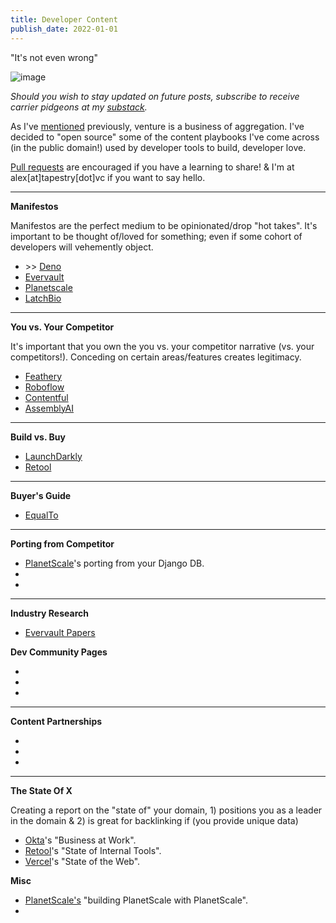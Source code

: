 ```yaml
---
title: Developer Content
publish_date: 2022-01-01
---
```


"It's not even wrong"

![image](https://user-images.githubusercontent.com/44316926/194576148-2ac110c3-29cf-4d3c-8de5-2e6835e0055f.png)

*Should you wish to stay updated on future posts, subscribe to receive carrier pidgeons at my [substack](https://whynowtech.substack.com/).*

As I've [mentioned](https://mack.work/advice_aggregated) previously, venture is a business of aggregation. I've decided to "open source" some of the content playbooks I've come across (in the public domain!) used by developer tools to build, developer love.

[Pull requests](https://github.com/alexmackenzie-wx/blog) are encouraged if you have a learning to share! & I'm at alex[at]tapestry[dot]vc if you want to say hello.

---

**Manifestos**

Manifestos are the perfect medium to be opinionated/drop "hot takes". It's important to be thought of/loved for something; even if some cohort of developers will vehemently object. 

- \>> [Deno](https://deno.com/blog/series-a)
- [Evervault](https://evervault.com/blog/manifesto)
- [Planetscale](https://principles.planetscale.com/)
- [LatchBio](https://latch.bio/about)

---

**You vs. Your Competitor**

It's important that you own the you vs. your competitor narrative (vs. your competitors!). Conceding on certain areas/features creates legitimacy.

- [Feathery](https://www.feathery.io/blog/feathery-vs-typeform)
- [Roboflow](https://blog.roboflow.com/roboflow-vs-scale/)
- [Contentful](https://www.contentful.com/r/knowledgebase/contentful-vs-wordpress-vs-drupal/)
- [AssemblyAI](https://www.assemblyai.com/blog/the-top-free-speech-to-text-apis-and-open-source-engines/)

---

**Build vs. Buy**

- [LaunchDarkly](https://launchdarkly.com/build-vs-buy/)
- [Retool](https://retool.com/blog/3-experts-on-building-vs-buying-internal-tools/) 

---

**Buyer's Guide**

- [EqualTo](https://www.equalto.com/resources/buyers-guide-to-sales-commission-software)

---

**Porting from Competitor**

- [PlanetScale](https://planetscale.com/blog/replace-your-django-database-with-planetscale)'s porting from your Django DB.
- 
- 

---

**Industry Research**
- [Evervault Papers](https://evervault.com/papers)

**Dev Community Pages**

- 
- 
- 

---

**Content Partnerships**

- 
- 
- 

---

**The State Of X**

Creating a report on the "state of" your domain, 1) positions you as a leader in the domain & 2) is great for backlinking if (you provide unique data)

- [Okta](https://www.okta.com/uk/businesses-at-work/)'s "Business at Work".
- [Retool](https://retool.com/blog/state-of-internal-tools-2021/)'s "State of Internal Tools". 
- [Vercel](https://vercel.com/blog/how-the-web-evolves)'s "State of the Web". 

**Misc**

- [PlanetScale's](https://planetscale.com/blog/building-planetscale-with-planetscale) "building PlanetScale with PlanetScale".
- 
